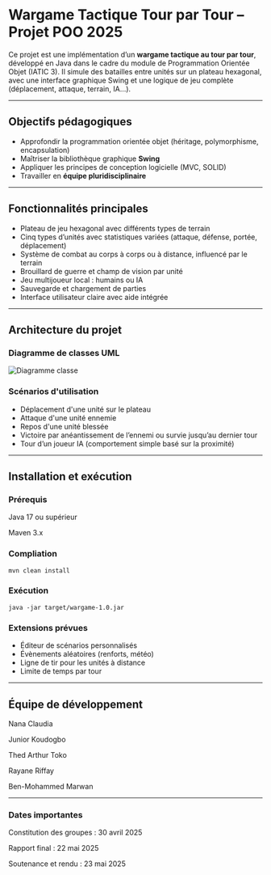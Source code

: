 # Wargame Tactique Tour par Tour – Projet POO 2025

Ce projet est une implémentation d’un **wargame tactique au tour par tour**, développé en Java dans le cadre du module de Programmation Orientée Objet (IATIC 3). Il simule des batailles entre unités sur un plateau hexagonal, avec une interface graphique Swing et une logique de jeu complète (déplacement, attaque, terrain, IA...).

---

## Objectifs pédagogiques

- Approfondir la programmation orientée objet (héritage, polymorphisme, encapsulation)
- Maîtriser la bibliothèque graphique **Swing**
- Appliquer les principes de conception logicielle (MVC, SOLID)
- Travailler en **équipe pluridisciplinaire**

---

## Fonctionnalités principales

- Plateau de jeu hexagonal avec différents types de terrain
- Cinq types d’unités avec statistiques variées (attaque, défense, portée, déplacement)
- Système de combat au corps à corps ou à distance, influencé par le terrain
- Brouillard de guerre et champ de vision par unité
- Jeu multijoueur local : humains ou IA
- Sauvegarde et chargement de parties
- Interface utilisateur claire avec aide intégrée

---

## Architecture du projet

### Diagramme de classes UML

![Diagramme classe](https://github.com/user-attachments/assets/462afc18-6975-4d2f-bade-e990788536f2)

### Scénarios d'utilisation

- Déplacement d'une unité sur le plateau
- Attaque d'une unité ennemie
- Repos d'une unité blessée
- Victoire par anéantissement de l’ennemi ou survie jusqu’au dernier tour
- Tour d’un joueur IA (comportement simple basé sur la proximité)

---

## Installation et exécution

### Prérequis

Java 17 ou supérieur

Maven 3.x

### Compliation 

```
mvn clean install
```

### Exécution

```
java -jar target/wargame-1.0.jar
```

### Extensions prévues

- Éditeur de scénarios personnalisés
- Évènements aléatoires (renforts, météo)
- Ligne de tir pour les unités à distance
- Limite de temps par tour

---

## Équipe de développement

Nana Claudia 

Junior Koudogbo 

Thed Arthur Toko

Rayane Riffay

Ben-Mohammed Marwan

---

### Dates importantes
Constitution des groupes : 30 avril 2025

Rapport final : 22 mai 2025

Soutenance et rendu : 23 mai 2025
